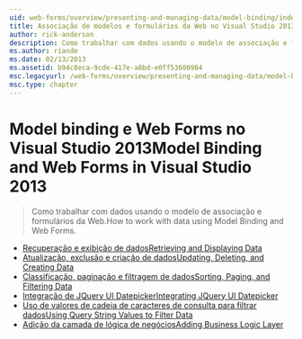 ```yaml
---
uid: web-forms/overview/presenting-and-managing-data/model-binding/index
title: Associação de modelos e formulários da Web no Visual Studio 2013 | Microsoft Docs
author: rick-anderson
description: Como trabalhar com dados usando o modelo de associação e formulários da Web.
ms.author: riande
ms.date: 02/13/2013
ms.assetid: b94c8eca-9cde-417e-a8bd-e0ff53600984
msc.legacyurl: /web-forms/overview/presenting-and-managing-data/model-binding
msc.type: chapter
---
```

<a name="model-binding-and-web-forms-in-visual-studio-2013"></a><span data-ttu-id="9b184-103">Model binding e Web Forms no Visual Studio 2013</span><span class="sxs-lookup"><span data-stu-id="9b184-103">Model Binding and Web Forms in Visual Studio 2013</span></span>
====================
> <span data-ttu-id="9b184-104">Como trabalhar com dados usando o modelo de associação e formulários da Web.</span><span class="sxs-lookup"><span data-stu-id="9b184-104">How to work with data using Model Binding and Web Forms.</span></span>


- [<span data-ttu-id="9b184-105">Recuperação e exibição de dados</span><span class="sxs-lookup"><span data-stu-id="9b184-105">Retrieving and Displaying Data</span></span>](retrieving-data.md)
- [<span data-ttu-id="9b184-106">Atualização, exclusão e criação de dados</span><span class="sxs-lookup"><span data-stu-id="9b184-106">Updating, Deleting, and Creating Data</span></span>](updating-deleting-and-creating-data.md)
- [<span data-ttu-id="9b184-107">Classificação, paginação e filtragem de dados</span><span class="sxs-lookup"><span data-stu-id="9b184-107">Sorting, Paging, and Filtering Data</span></span>](sorting-paging-and-filtering-data.md)
- [<span data-ttu-id="9b184-108">Integração de JQuery UI Datepicker</span><span class="sxs-lookup"><span data-stu-id="9b184-108">Integrating JQuery UI Datepicker</span></span>](integrating-jquery-ui.md)
- [<span data-ttu-id="9b184-109">Uso de valores de cadeia de caracteres de consulta para filtrar dados</span><span class="sxs-lookup"><span data-stu-id="9b184-109">Using Query String Values to Filter Data</span></span>](using-query-string-values-to-retrieve-data.md)
- [<span data-ttu-id="9b184-110">Adição da camada de lógica de negócios</span><span class="sxs-lookup"><span data-stu-id="9b184-110">Adding Business Logic Layer</span></span>](adding-business-logic-layer.md)
